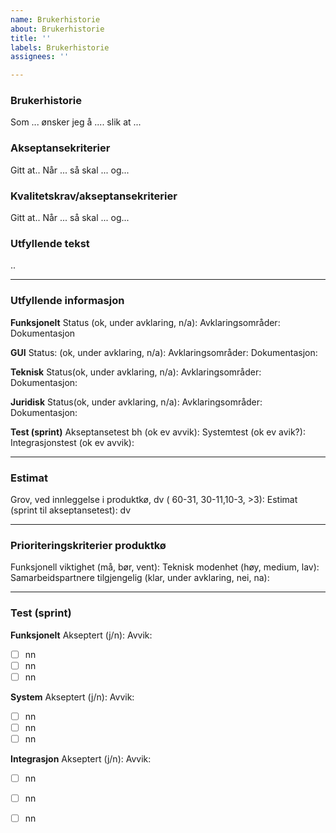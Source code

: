 ```yaml
---
name: Brukerhistorie
about: Brukerhistorie
title: ''
labels: Brukerhistorie
assignees: ''

---
```

### Brukerhistorie
Som ...
ønsker jeg å ....
slik at ...

### Akseptansekriterier
Gitt at..
Når ...
så skal ... 
og... 

### Kvalitetskrav/akseptansekriterier
Gitt at..
Når ...
så skal ... 
og... 

### Utfyllende tekst
..

---
### Utfyllende informasjon
**Funksjonelt**
Status (ok, under avklaring, n/a): 
Avklaringsområder: 
Dokumentasjon

**GUI**
Status: (ok, under avklaring, n/a):
Avklaringsområder:
Dokumentasjon: 

**Teknisk**
Status(ok, under avklaring, n/a): 
Avklaringsområder:
Dokumentasjon:

**Juridisk**
Status(ok, under avklaring, n/a): 
Avklaringsområder:
Dokumentasjon:

**Test (sprint)**
Akseptansetest bh (ok ev avvik):
Systemtest (ok ev avik?): 
Integrasjonstest (ok ev avvik):

---
### Estimat
Grov, ved innleggelse i produktkø, dv ( 60-31, 30-11,10-3, >3): 
Estimat (sprint til akseptansetest): dv

---
### Prioriteringskriterier produktkø
Funksjonell viktighet (må, bør, vent):
Teknisk modenhet (høy, medium, lav):
Samarbeidspartnere tilgjengelig (klar, under avklaring, nei, na):

---
### Test (sprint)
**Funksjonelt**
Akseptert (j/n): 
Avvik:
- [ ] nn
- [ ] nn
- [ ] nn

**System**
Akseptert (j/n): 
Avvik:
- [ ] nn
- [ ] nn
- [ ] nn

**Integrasjon**
Akseptert (j/n): 
Avvik:
- [ ] nn
- [ ] nn
- [ ] nn

